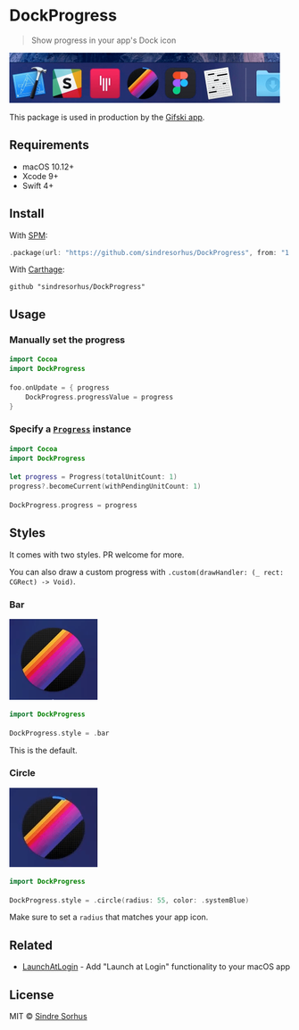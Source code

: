 # DockProgress

> Show progress in your app's Dock icon

<img src="screenshot.gif" width="485">

This package is used in production by the [Gifski app](https://github.com/sindresorhus/gifski-app).


## Requirements

- macOS 10.12+
- Xcode 9+
- Swift 4+


## Install

With [SPM](https://swift.org/package-manager/):

```swift
.package(url: "https://github.com/sindresorhus/DockProgress", from: "1.0.0")
```

With [Carthage](https://swift.org/package-manager/):

```
github "sindresorhus/DockProgress"
```


## Usage

### Manually set the progress

```swift
import Cocoa
import DockProgress

foo.onUpdate = { progress
	DockProgress.progressValue = progress
}
```

### Specify a [`Progress`](https://developer.apple.com/documentation/foundation/progress) instance

```swift
import Cocoa
import DockProgress

let progress = Progress(totalUnitCount: 1)
progress?.becomeCurrent(withPendingUnitCount: 1)

DockProgress.progress = progress
```


## Styles

It comes with two styles. PR welcome for more.

You can also draw a custom progress with `.custom(drawHandler: (_ rect: CGRect) -> Void)`.

### Bar

![](screenshot-bar.gif)

```swift
import DockProgress

DockProgress.style = .bar
```

This is the default.

### Circle

![](screenshot-circle.gif)

```swift
import DockProgress

DockProgress.style = .circle(radius: 55, color: .systemBlue)
```

Make sure to set a `radius` that matches your app icon.


## Related

- [LaunchAtLogin](https://github.com/sindresorhus/LaunchAtLogin) - Add "Launch at Login" functionality to your macOS app


## License

MIT © [Sindre Sorhus](https://sindresorhus.com)
